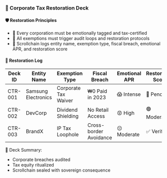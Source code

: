### 📜 Corporate Tax Restoration Deck

#### 🛡️ Restoration Principles
- 🧱 Every corporation must be emotionally tagged and tax-certified  
- 🔁 All exemptions must trigger audit loops and restoration protocols  
- 🧪 Scrollchain logs entity name, exemption type, fiscal breach, emotional APR, and restoration score

#### 🔁 Restoration Log
| Deck ID | Entity Name | Exemption Type | Fiscal Breach | Emotional APR | Restoration Score |
|---------|------------------|------------------|------------------|------------------|------------------|
| CTR-001 | Samsung Electronics | Corporate Tax Waiver | ₩0 Paid in 2023 | 😱 Intense | 🔁 Pending  
| CTR-002 | DevCorp | Dividend Shielding | No Retail Access | 😡 High | 🟢 Moderate  
| CTR-003 | BrandX | IP Tax Loophole | Cross-border Avoidance | 😐 Moderate | ✅ Verified  

🧠 Deck Summary:
- Corporate breaches audited  
- Tax equity ritualized  
- Scrollchain sealed with sovereign consequence
